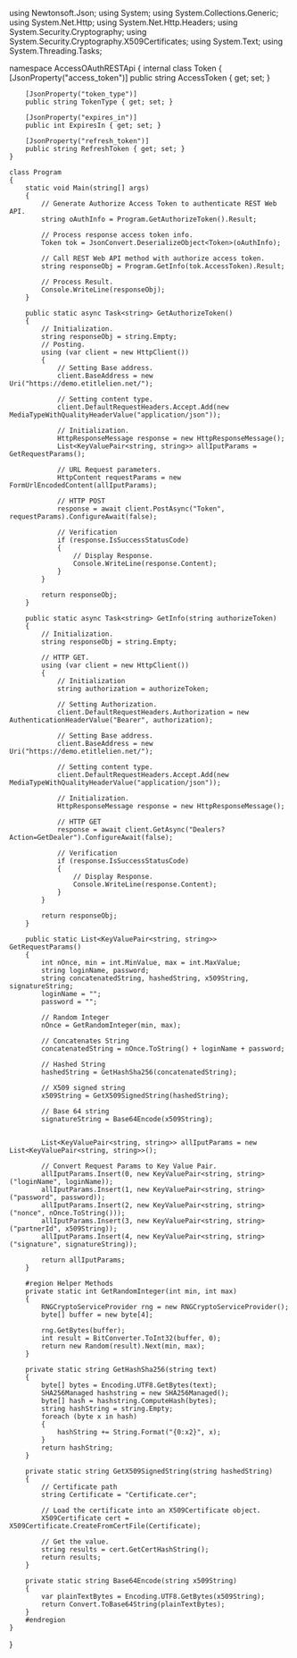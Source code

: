 using Newtonsoft.Json;
using System;
using System.Collections.Generic;
using System.Net.Http;
using System.Net.Http.Headers;
using System.Security.Cryptography;
using System.Security.Cryptography.X509Certificates;
using System.Text;
using System.Threading.Tasks;

namespace AccessOAuthRESTApi
{
    internal class Token
    {
        [JsonProperty("access_token")]
        public string AccessToken { get; set; }

        [JsonProperty("token_type")]
        public string TokenType { get; set; }

        [JsonProperty("expires_in")]
        public int ExpiresIn { get; set; }

        [JsonProperty("refresh_token")]
        public string RefreshToken { get; set; }
    }

    class Program
    {
        static void Main(string[] args)
        {
            // Generate Authorize Access Token to authenticate REST Web API.  
            string oAuthInfo = Program.GetAuthorizeToken().Result;

            // Process response access token info.  
            Token tok = JsonConvert.DeserializeObject<Token>(oAuthInfo);

            // Call REST Web API method with authorize access token.  
            string responseObj = Program.GetInfo(tok.AccessToken).Result;

            // Process Result.  
            Console.WriteLine(responseObj);
        }

        public static async Task<string> GetAuthorizeToken()
        {
            // Initialization.  
            string responseObj = string.Empty;
            // Posting.  
            using (var client = new HttpClient())
            {
                // Setting Base address.  
                client.BaseAddress = new Uri("https://demo.etitlelien.net/");

                // Setting content type.  
                client.DefaultRequestHeaders.Accept.Add(new MediaTypeWithQualityHeaderValue("application/json"));

                // Initialization.  
                HttpResponseMessage response = new HttpResponseMessage();
                List<KeyValuePair<string, string>> allIputParams = GetRequestParams();

                // URL Request parameters.  
                HttpContent requestParams = new FormUrlEncodedContent(allIputParams);

                // HTTP POST  
                response = await client.PostAsync("Token", requestParams).ConfigureAwait(false);

                // Verification  
                if (response.IsSuccessStatusCode)
                {
                    // Display Response.  
                    Console.WriteLine(response.Content);
                }
            }

            return responseObj;
        }

        public static async Task<string> GetInfo(string authorizeToken)
        {
            // Initialization.  
            string responseObj = string.Empty;

            // HTTP GET.  
            using (var client = new HttpClient())
            {
                // Initialization  
                string authorization = authorizeToken;

                // Setting Authorization.  
                client.DefaultRequestHeaders.Authorization = new AuthenticationHeaderValue("Bearer", authorization);

                // Setting Base address.  
                client.BaseAddress = new Uri("https://demo.etitlelien.net/");

                // Setting content type.  
                client.DefaultRequestHeaders.Accept.Add(new MediaTypeWithQualityHeaderValue("application/json"));

                // Initialization.  
                HttpResponseMessage response = new HttpResponseMessage();

                // HTTP GET  
                response = await client.GetAsync("Dealers?Action=GetDealer").ConfigureAwait(false);

                // Verification  
                if (response.IsSuccessStatusCode)
                {
                    // Display Response.  
                    Console.WriteLine(response.Content);
                }
            }

            return responseObj;
        }

        public static List<KeyValuePair<string, string>> GetRequestParams()
        {
            int nOnce, min = int.MinValue, max = int.MaxValue;
            string loginName, password;
            string concatenatedString, hashedString, x509String, signatureString;
            loginName = "";
            password = "";

            // Random Integer
            nOnce = GetRandomInteger(min, max);

            // Concatenates String
            concatenatedString = nOnce.ToString() + loginName + password;

            // Hashed String
            hashedString = GetHashSha256(concatenatedString);

            // X509 signed string
            x509String = GetX509SignedString(hashedString);

            // Base 64 string
            signatureString = Base64Encode(x509String);


            List<KeyValuePair<string, string>> allIputParams = new List<KeyValuePair<string, string>>();

            // Convert Request Params to Key Value Pair.  
            allIputParams.Insert(0, new KeyValuePair<string, string>("loginName", loginName));
            allIputParams.Insert(1, new KeyValuePair<string, string>("password", password));
            allIputParams.Insert(2, new KeyValuePair<string, string>("nonce", nOnce.ToString()));
            allIputParams.Insert(3, new KeyValuePair<string, string>("partnerId", x509String));
            allIputParams.Insert(4, new KeyValuePair<string, string>("signature", signatureString));

            return allIputParams;
        }

        #region Helper Methods
        private static int GetRandomInteger(int min, int max)
        {
            RNGCryptoServiceProvider rng = new RNGCryptoServiceProvider();
            byte[] buffer = new byte[4];

            rng.GetBytes(buffer);
            int result = BitConverter.ToInt32(buffer, 0);
            return new Random(result).Next(min, max);
        }

        private static string GetHashSha256(string text)
        {
            byte[] bytes = Encoding.UTF8.GetBytes(text);
            SHA256Managed hashstring = new SHA256Managed();
            byte[] hash = hashstring.ComputeHash(bytes);
            string hashString = string.Empty;
            foreach (byte x in hash)
            {
                hashString += String.Format("{0:x2}", x);
            }
            return hashString;
        }

        private static string GetX509SignedString(string hashedString)
        {
            // Certificate path
            string Certificate = "Certificate.cer";

            // Load the certificate into an X509Certificate object.
            X509Certificate cert = X509Certificate.CreateFromCertFile(Certificate);

            // Get the value.
            string results = cert.GetCertHashString();
            return results;
        }

        private static string Base64Encode(string x509String)
        {
            var plainTextBytes = Encoding.UTF8.GetBytes(x509String);
            return Convert.ToBase64String(plainTextBytes);
        }
        #endregion
    }
}

